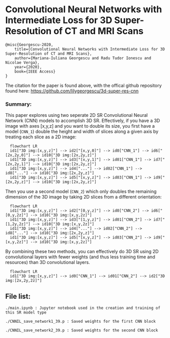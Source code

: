 # Convolutional Neural Networks with Intermediate Loss for 3D Super-Resolution of CT and MRI Scans
```
@misc{Georgescu-2020,
    title={Convolutional Neural Networks with Intermediate Loss for 3D Super-Resolution of CT and MRI Scans},
    author={Mariana-Iuliana Georgescu and Radu Tudor Ionescu and Nicolae Verga},
    year={2020}, 
    book={IEEE Access}
}
```
The citation for the paper is found above, with the offical github repository found here: https://github.com/lilygeorgescu/3d-super-res-cnn

### Summary: 
This paper explores using two seperate 2D SR Convolutional Neural Network (CNN) models to accomplish 3D SR. Effectively, if you have a 3D image with axes [x,y,z] and you want to double its size, you first have a model (`CNN_1`) double the height and width of slices along a given axis by treating each slice as a 2D image:

```mermaid
  flowchart LR
  id1["3D img:[x,y,z]"] --> id2["[x,y,0]"] --> id0["CNN_1"] --> id6["[2x,2y,0]"] --> id10["3D img:[2x,2y,z]"] 
  id1["3D img:[x,y,z]"] --> id3["[x,y,1]"] --> id01["CNN_1"] --> id7["[2x,2y,1]"] --> id10["3D img:[2x,2y,z]"]
  id1["3D img:[x,y,z]"] --> id4["..."] --> id02["CNN_1"] --> id8["..."] --> id10["3D img:[2x,2y,z]"]
  id1["3D img:[x,y,z]"] --> id5["[x,y,z]"] --> id03["CNN_1"] --> id9["[2x,2y,z]"] --> id10["3D img:[2x,2y,z]"]
```

Then you use a second model (`CNN_2`) which only doubles the remaining dimension of the 3D image by taking 2D slices from a different orientation:

```mermaid
  flowchart LR
  id1["3D img:[x,y,z]"] --> id2["[0,y,z]"] --> id0["CNN_2"] --> id6["[0,y,2z]"] --> id10["3D img:[x,y,2z]"] 
  id1["3D img:[x,y,z]"] --> id3["[1,y,z]"] --> id01["CNN_2"] --> id7["[1,2y,2z]"] --> id10["3D img:[x,y,2z]"]
  id1["3D img:[x,y,z]"] --> id4["..."] --> id02["CNN_2"] --> id8["..."] --> id10["3D img:[2x,2y,z]"]
  id1["3D img:[x,y,z]"] --> id5["[x,y,z]"] --> id03["CNN_2"] --> id9["[x,y,2z]"] --> id10["3D img:[x,y,2z]"]
```

By combining these two methods, you can effectively do 3D SR using 2D convolutional layers with fewer weights (and thus less training time and resources) than 3D convolutional layers.

```mermaid
  flowchart LR
  id1["3D img:[x,y,z]"] --> id0["CNN_1"] --> id01["CNN_2"] --> id2["3D img:[2x,2y,2z]"]
```

## File list:
```
./main.ipynb : Jupyter notebook used in the creation and training of this SR model type

./CNNIL_save_network1_39.p : Saved weights for the first CNN block

./CNNIL_save_network2_39.p : Saved weights for the second CNN block

```
